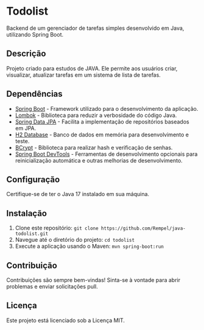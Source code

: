 # Todolist

Backend de um gerenciador de tarefas simples desenvolvido em Java, utilizando Spring Boot.

## Descrição

Projeto criado para estudos de JAVA. Ele permite aos usuários criar, visualizar, atualizar tarefas em um sistema de lista de tarefas.

## Dependências

- [Spring Boot](https://spring.io/projects/spring-boot) - Framework utilizado para o desenvolvimento da aplicação.
- [Lombok](https://projectlombok.org/) - Biblioteca para reduzir a verbosidade do código Java.
- [Spring Data JPA](https://spring.io/projects/spring-data-jpa) - Facilita a implementação de repositórios baseados em JPA.
- [H2 Database](https://www.h2database.com/html/main.html) - Banco de dados em memória para desenvolvimento e teste.
- [BCrypt](https://www.mindrot.org/projects/jBCrypt/) - Biblioteca para realizar hash e verificação de senhas.
- [Spring Boot DevTools](https://docs.spring.io/spring-boot/docs/current/reference/html/using-spring-boot.html#using-boot-devtools) - Ferramentas de desenvolvimento opcionais para reinicialização automática e outras melhorias de desenvolvimento.

## Configuração

Certifique-se de ter o Java 17 instalado em sua máquina.

## Instalação

1. Clone este repositório: `git clone https://github.com/Rempel/java-todolist.git`
2. Navegue até o diretório do projeto: `cd todolist`
3. Execute a aplicação usando o Maven: `mvn spring-boot:run`

## Contribuição

Contribuições são sempre bem-vindas! Sinta-se à vontade para abrir problemas e enviar solicitações pull.

## Licença

Este projeto está licenciado sob a Licença MIT.
